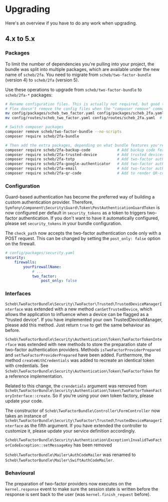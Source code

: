 Upgrading
=========

Here's an overview if you have to do any work when upgrading.

## 4.x to 5.x

### Packages

To limit the number of dependencies you're pulling into your project, the bundle was split into multiple packages, which
are available under the new name of `scheb/2fa`. You need to migrate from `scheb/two-factor-bundle` (version 4) to
`scheb/2fa` (version 5).

Use these operations to upgrade from `scheb/two-factor-bundle` to `scheb/2fa-*` packages:

```bash
# Rename configuration files. This is actually not required, but good to do for consistency. Also, Symfony
# Flex doesn't remove the config files when the "composer remove" command is later executed.
mv config/packages/scheb_two_factor.yaml config/packages/scheb_2fa.yaml
mv config/routes/scheb_two_factor.yaml config/routes/scheb_2fa.yaml  # Might not exist, then ignore.

# Switch composer packages
composer remove scheb/two-factor-bundle --no-scripts
composer require scheb/2fa-bundle

# Then add the extra packages, depending on what bundle features you're using in your application:
composer require scheb/2fa-backup-code            # Add backup code feature
composer require scheb/2fa-trusted-device         # Add trusted devices feature
composer require scheb/2fa-totp                   # Add two-factor authentication using TOTP
composer require scheb/2fa-google-authenticator   # Add two-factor authentication with Google Authenticator
composer require scheb/2fa-email                  # Add two-factor authentication using email
composer require scheb/2fa-qr-code                # Add to render QR-codes for Google Authenticator / TOTP
```

### Configuration

Guard-based authentication has become the preferred way of building a custom authentication provider. Therefore,
`Symfony\Component\Security\Guard\Token\PostAuthenticationGuardToken` is now configured per default in `security_tokens`
as a token to triggers two-factor authentication. If you don't want to have it automatically configured, please set
`security_tokens` in your bundle configuration.

The `check_path` now accepts the two-factor authentication code only with a POST request. This can be changed by setting
the `post_only: false` option on the firewall.

```yaml
# config/packages/security.yaml
security:
    firewalls:
        yourFirewallName:
            # ...
            two_factor:
                post_only: false
```

### Interfaces

`Scheb\TwoFactorBundle\Security\TwoFactor\Trusted\TrustedDeviceManagerInterface` was extended with a new method
`canSetTrustedDevice`, which allows the application to influence when a device can be flagged as a "trusted device". If
you have implemented your own TrustedDeviceManager, please add this method. Just return `true` to get the same behaviour
as before.

`Scheb\TwoFactorBundle\Security\Authentication\Token\TwoFactorTokenInterface` was extended with new methods to store the
preparation state of two-factor authentication providers. Methods `isTwoFactorProviderPrepared` and
`setTwoFactorProviderPrepared` have been added. Furthermore, the method `createWithCredentials` was added to recreate
an identical token with credentials. See `Scheb\TwoFactorBundle\Security\Authentication\Token\TwoFactorToken` for a
reference implementation.

Related to this change, the `crendetials` argument was removed from
`Scheb\TwoFactorBundle\Security\Authentication\Token\TwoFactorTokenFactoryInterface::create`. So if you're using your
own token factory, please update your code.

The constructor of `Scheb\TwoFactorBundle\Controller\FormController` now takes an instance of
`Scheb\TwoFactorBundle\Security\TwoFactor\Trusted\TrustedDeviceManagerInterface` as the fifth argument. If you have
extended the controller to customize it, please update your service definition accordingly.

`Scheb\TwoFactorBundle\Security\Authentication\Exception\InvalidTwoFactorCodeException::setMessageKey` has been removed

`Scheb\TwoFactorBundle\Mailer\AuthCodeMailer` was renamed to `Scheb\TwoFactorBundle\Mailer\SwiftAuthCodeMailer`.

### Behavioural

The preparation of two-factor providers now executes on the `kernel.response` event to make sure the session state is
written before the response is sent back to the user (was `kernel.finish_request` before).
